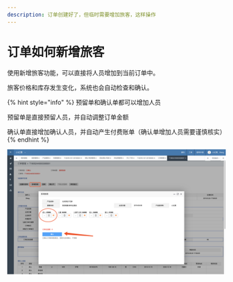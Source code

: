 ```yaml
---
description: 订单创建好了，但临时需要增加旅客，这样操作
---
```


# 订单如何新增旅客

使用新增旅客功能，可以直接将人员增加到当前订单中。

旅客价格和库存发生变化，系统也会自动检查和确认。

{% hint style="info" %}
预留单和确认单都可以增加人员

预留单是直接预留人员，并自动调整订单金额

确认单直接增加确认人员，并自动产生付费账单（确认单增加人员需要谨慎核实）
{% endhint %}

![](../../.gitbook/assets/image%20%283%29.png)

